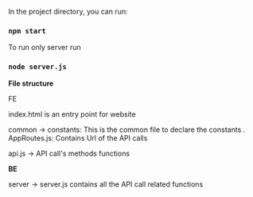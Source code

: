 
In the project directory, you can run:

### `npm start`

To run only server run 

### `node server.js`

**File structure**

FE

index.html is an entry point for website 

common -> constants: This is the common file to declare the constants .
          AppRoutes.js: Contains Url of the API calls

api.js -> API call's methods functions


**BE**

server -> server.js contains all the API call related functions
